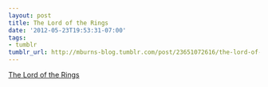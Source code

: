 ```yaml
---
layout: post
title: The Lord of the Rings
date: '2012-05-23T19:53:31-07:00'
tags:
- tumblr
tumblr_url: http://mburns-blog.tumblr.com/post/23651072616/the-lord-of-the-rings
---
```

<a href="https://xkcd.com/657/large/">The Lord of the Rings</a>

